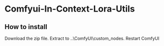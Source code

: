 # Comfyui-In-Context-Lora-Utils

## How to install
Download the zip file.
Extract to ..\ComfyUI\custom_nodes.
Restart ComfyUI
